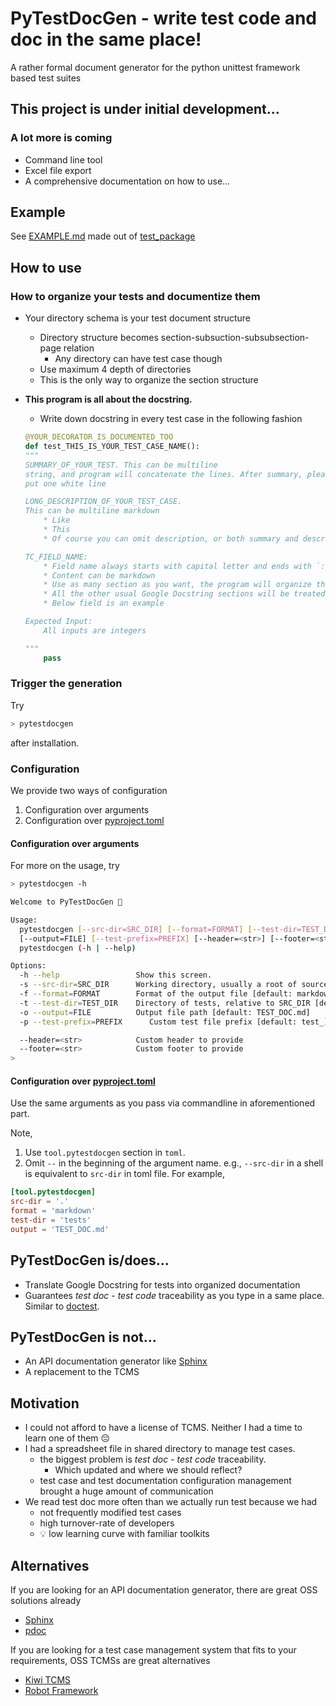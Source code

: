 PyTestDocGen - write test code and doc in the same place!
=====

A rather formal document generator for the python unittest framework based test 
suites

## This project is under initial development...
### A lot more is coming
* Command line tool
* Excel file export
* A comprehensive documentation on how to use...

## Example
See [EXAMPLE.md](EXAMPLE.md) made out of [test_package](test_package/)

## How to use
### How to organize your tests and documentize them
* Your directory schema is your test document structure
    - Directory structure becomes section-subsuction-subsubsection-page relation
        * Any directory can have test case though
    - Use maximum 4 depth of directories
    - This is the only way to organize the section structure

* __This program is all about the docstring.__
    - Write down docstring in every test case in the following fashion
    ```python
    @YOUR_DECORATOR_IS_DOCUMENTED_TOO
    def test_THIS_IS_YOUR_TEST_CASE_NAME():
    """
    SUMMARY_OF_YOUR_TEST. This can be multiline
    string, and program will concatenate the lines. After summary, please
    put one white line
    
    LONG_DESCRIPTION_OF_YOUR_TEST_CASE.
    This can be multiline markdown
        * Like
        * This
        * Of course you can omit description, or both summary and description
    
    TC_FIELD_NAME:
        * Field name always starts with capital letter and ends with `:`
        * Content can be markdown
        * Use as many section as you want, the program will organize them later
        * All the other usual Google Docstring sections will be treated as
        * Below field is an example
    
    Expected Input:
        All inputs are integers
    
    """
        pass
    ```

### Trigger the generation
Try 
```bash
> pytestdocgen
```
after installation.

### Configuration
We provide two ways of configuration
1. Configuration over arguments
1. Configuration over [pyproject.toml](https://www.python.org/dev/peps/pep-0518/)

#### Configuration over arguments
For more on the usage, try
```bash
> pytestdocgen -h

Welcome to PyTestDocGen 🎴

Usage:
  pytestdocgen [--src-dir=SRC_DIR] [--format=FORMAT] [--test-dir=TEST_DIR] 
  [--output=FILE] [--test-prefix=PREFIX] [--header=<str>] [--footer=<str>]
  pytestdocgen (-h | --help)

Options:
  -h --help                 Show this screen.
  -s --src-dir=SRC_DIR      Working directory, usually a root of source code [default: .]
  -f --format=FORMAT        Format of the output file [default: markdown]
  -t --test-dir=TEST_DIR    Directory of tests, relative to SRC_DIR [default: tests]
  -o --output=FILE          Output file path [default: TEST_DOC.md]
  -p --test-prefix=PREFIX      Custom test file prefix [default: test_]

  --header=<str>            Custom header to provide
  --footer=<str>            Custom footer to provide
>
```

#### Configuration over [pyproject.toml](https://www.python.org/dev/peps/pep-0518/)
Use the same arguments as you pass via commandline in aforementioned part.

Note,
1. Use `tool.pytestdocgen` section in `toml`.
1. Omit `--` in the beginning of the argument name. e.g., `--src-dir` in a shell is equivalent to
`src-dir` in toml file.
For example,
```toml
[tool.pytestdocgen]
src-dir = '.'
format = 'markdown'
test-dir = 'tests'
output = 'TEST_DOC.md'
```

## PyTestDocGen is/does...
* Translate Google Docstring for tests into organized documentation
* Guarantees *test doc* - *test code* traceability as you type in a same 
place. Similar to [doctest](https://docs.python.org/3/library/doctest.html).

## PyTestDocGen is not...
* An API documentation generator like [Sphinx](http://www.sphinx-doc.org)
* A replacement to the TCMS

## Motivation
* I could not afford to have a license of TCMS. Neither I had a time to learn
 one of them 😔
* I had a spreadsheet file in shared directory to manage test cases.
    - the biggest problem is *test doc* - *test code* traceability.
        * Which updated and where we should reflect?
    - test case and test documentation configuration management brought a 
    huge amount of communication
* We read test doc more often than we actually run test because we had
    - not frequently modified test cases
    - high turnover-rate of developers
    - 💡 low learning curve with familiar toolkits

## Alternatives
If you are looking for an API documentation generator, there are great OSS 
solutions already
* [Sphinx](http://www.sphinx-doc.org)
* [pdoc](https://github.com/mitmproxy/pdoc)

If you are looking for a test case management system that fits to your 
requirements, OSS TCMSs are great alternatives
* [Kiwi TCMS](http://kiwitcms.org/)
* [Robot Framework](https://robotframework.org/)
